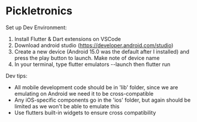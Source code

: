 # Pickletronics
Set up Dev Environment:
1. Install Flutter & Dart extensions on VSCode
2. Download android studio (https://developer.android.com/studio)
3. Create a new device (Android 15.0 was the default after I installed) and press the play button to launch. Make note of device name
4. In your terminal, type flutter emulators --launch <device name> then flutter run

Dev tips:
- All mobile development code should be in 'lib' folder, since we are emulating on Android we need it to be cross-compatible
- Any iOS-specific components go in the 'ios' folder, but again should be limited as we won't be able to emulate this
- Use flutters built-in widgets to ensure cross compatibility

